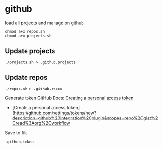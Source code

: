 # github
load all projects and manage on github 
    
    chmod a+x repos.sh
    chmod a+x projects.sh

## Update projects
    ./projects.sh > .github.projects

## Update repos
    ./repos.sh > .github.repos

Generate token
GitHub Docs: [Creating a personal access token](https://docs.github.com/en/authentication/keeping-your-account-and-data-secure/creating-a-personal-access-token)

+ [Create a personal access token](https://github.com/settings/tokens/new?description=github%20integration%20plugin&scopes=repo%2Cgist%2Cread%3Aorg%2Cworkflow

Save to file
    
    .github.token
